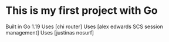 # This is my first project with Go

Built in Go 1.19
Uses [chi router] 
Uses [alex edwards SCS session management]
Uses [justinas nosurf]